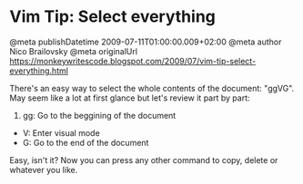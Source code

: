 # Vim Tip: Select everything

@meta publishDatetime 2009-07-11T01:00:00.009+02:00
@meta author Nico Brailovsky
@meta originalUrl https://monkeywritescode.blogspot.com/2009/07/vim-tip-select-everything.html

There's an easy way to select the whole contents of the document: "ggVG". May seem like a lot at first glance but let's review it part by part:

1. gg: Go to the beggining of the document
 - V: Enter visual mode
 - G: Go to the end of the document

Easy, isn't it? Now you can press any other command to copy, delete or whatever you like.

